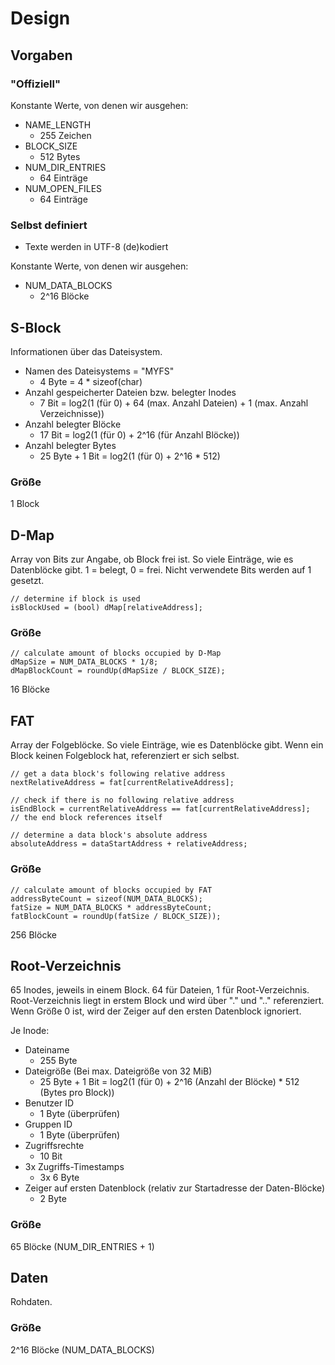 # Design

## Vorgaben

### "Offiziell"

Konstante Werte, von denen wir ausgehen:

- NAME_LENGTH
	- 255 Zeichen
- BLOCK_SIZE
	- 512 Bytes
- NUM_DIR_ENTRIES
	- 64 Einträge
- NUM_OPEN_FILES
	- 64 Einträge

### Selbst definiert

- Texte werden in UTF-8 (de)kodiert

Konstante Werte, von denen wir ausgehen:

- NUM_DATA_BLOCKS
	- 2^16 Blöcke

## S-Block
Informationen über das Dateisystem.

- Namen des Dateisystems = "MYFS"
	- 4 Byte = 4 * sizeof(char)
- Anzahl gespeicherter Dateien bzw. belegter Inodes
	- 7 Bit = log2(1 (für 0) + 64 (max. Anzahl Dateien) + 1 (max. Anzahl Verzeichnisse))
- Anzahl belegter Blöcke
	- 17 Bit = log2(1 (für 0) + 2^16 (für Anzahl Blöcke))
- Anzahl belegter Bytes
	- 25 Byte + 1 Bit = log2(1 (für 0) + 2^16 * 512)

### Größe

1 Block

## D-Map
Array von Bits zur Angabe, ob Block frei ist. So viele Einträge, wie es Datenblöcke gibt. 1 = belegt, 0 = frei. Nicht verwendete Bits werden auf 1 gesetzt.

```
// determine if block is used
isBlockUsed = (bool) dMap[relativeAddress];
```

### Größe

```
// calculate amount of blocks occupied by D-Map
dMapSize = NUM_DATA_BLOCKS * 1/8;
dMapBlockCount = roundUp(dMapSize / BLOCK_SIZE);
```
 
16 Blöcke

## FAT
Array der Folgeblöcke. So viele Einträge, wie es Datenblöcke gibt. Wenn ein Block keinen Folgeblock hat, referenziert er sich selbst.

```
// get a data block's following relative address
nextRelativeAddress = fat[currentRelativeAddress];

// check if there is no following relative address
isEndBlock = currentRelativeAddress == fat[currentRelativeAddress];
// the end block references itself

// determine a data block's absolute address
absoluteAddress = dataStartAddress + relativeAddress;
```

### Größe
```
// calculate amount of blocks occupied by FAT
addressByteCount = sizeof(NUM_DATA_BLOCKS);
fatSize = NUM_DATA_BLOCKS * addressByteCount;
fatBlockCount = roundUp(fatSize / BLOCK_SIZE));
```

256 Blöcke

## Root-Verzeichnis
65 Inodes, jeweils in einem Block. 64 für Dateien, 1 für Root-Verzeichnis. Root-Verzeichnis liegt in erstem Block und wird über "." und ".." referenziert. Wenn Größe 0 ist, wird der Zeiger auf den ersten Datenblock ignoriert.

Je Inode:
- Dateiname
	- 255 Byte
- Dateigröße (Bei max. Dateigröße von 32 MiB)
	- 25 Byte + 1 Bit = log2(1 (für 0) + 2^16 (Anzahl der Blöcke) * 512 (Bytes pro Block))
- Benutzer ID
	- 1 Byte (überprüfen)
- Gruppen ID
	- 1 Byte (überprüfen)
- Zugriffsrechte
	- 10 Bit
- 3x Zugriffs-Timestamps
	- 3x 6 Byte
- Zeiger auf ersten Datenblock (relativ zur Startadresse der Daten-Blöcke)
	- 2 Byte

### Größe
65 Blöcke (NUM_DIR_ENTRIES + 1)

## Daten
Rohdaten.

### Größe
2^16 Blöcke (NUM_DATA_BLOCKS)
